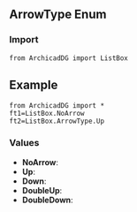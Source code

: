 ## ArrowType Enum

### Import
```
from ArchicadDG import ListBox
``` 

## Example
```
from ArchicadDG import *
ft1=ListBox.NoArrow
ft2=ListBox.ArrowType.Up
```

### Values
* **NoArrow**:
* **Up**:
* **Down**:
* **DoubleUp**:
* **DoubleDown**: